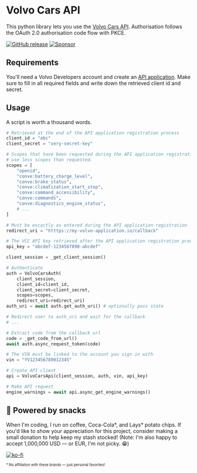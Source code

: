 # Volvo Cars API

This python library lets you use the [Volvo Cars API](https://developer.volvocars.com/apis/). Authorisation follows the OAuth 2.0 authorisation code flow with PKCE.


[![GitHub release][releases-shield]][releases]
[![Sponsor][sponsor-shield]][sponsor]

## Requirements

You'll need a Volvo Developers account and create an [API application](https://developer.volvocars.com/account/). Make sure to fill in all required fields and write down the retrieved client id and secret.

## Usage

A script is worth a thousand words.

```py
# Retrieved at the end of the API application registration process
client_id = "abc"
client_secret = "very-secret-key"

# Scopes that have been requested during the API application registration. You can also
# use less scopes than requested.
scopes = [
    "openid",
    "conve:battery_charge_level",
    "conve:brake_status",
    "conve:climatization_start_stop",
    "conve:command_accessibility",
    "conve:commands",
    "conve:diagnostics_engine_status",
    # ...
]

# Must be excactly as entered during the API application registration
redirect_uri = "htttps://my-volvo-application.io/callback" 

# The VCC API key retrieved after the API application registration process
api_key = "abcdef-1234567890-abcdef"

client_session = _get_client_session()

# Authenticate
auth = VolvoCarsAuth(
    client_session,
    client_id=client_id,
    client_secret=client_secret,
    scopes=scopes,
    redirect_uri=redirect_uri)
auth_uri = await auth.get_auth_uri() # optionally pass state

# Redirect user to auth_uri and wait for the callback
# ...

# Extract code from the callback url
code = _get_code_from_url()
await auth.async_request_token(code)

# The VIN must be linked to the account you sign in with
vin = "YV123456789012345"

# Create API client
api = VolvoCarsApi(client_session, auth, vin, api_key)

# Make API request
engine_warnings = await api.async_get_engine_warnings()
```

## 🥤 Powered by snacks

When I'm coding, I run on coffee, Coca-Cola*, and Lays* potato chips. If you'd like to show your appreciation for this project, consider making a small donation to help keep my stash stocked! (Note: I'm also happy to accept 1,000,000 USD — or EUR, I'm not picky. 😁)

[![ko-fi](https://ko-fi.com/img/githubbutton_sm.svg)](https://ko-fi.com/N4N7UZ6KN)

<sub><sub>\* No affiliation with these brands — just personal favorites!</sub></sub>


[releases-shield]: https://img.shields.io/github/v/release/thomasddn/volvo-cars-api?style=flat-square
[releases]: https://github.com/thomasddn/volvo-cars-api/releases
[sponsor-shield]: https://img.shields.io/static/v1?label=sponsor&message=%E2%9D%A4&color=%23fe8e86&style=flat-square
[sponsor]: https://ko-fi.com/N4N7UZ6KN
